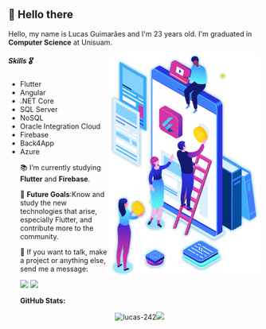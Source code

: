 ## 👋 Hello there

<p align="left"> 
  Hello, my name is Lucas Guimarães and I'm 23 years old.
  I'm graduated in <strong>Computer Science</strong> at Unisuam.
</p>

<img src="images/image.png" min-width="300px" max-width="300px" width="300px" align="right">

<p align="left"> 
<h5>Skills 🎖</h5>

<ul>
<li>Flutter</li>
<li>Angular</li>
<li>.NET Core</li>
<li>SQL Server</li>
<li>NoSQL</li>
<li>Oracle Integration Cloud</li>
<li>Firebase</li>
<li>Back4App</li>
<li>Azure</li>
</ol>
</p>

<p align="left">
  📚 I’m currently studying <strong>Flutter</strong> and <strong>Firebase</strong>.
</p>

<p align="left"> 
  🚩 <strong>Future Goals</strong>:Know and study the new technologies that arise, especially Flutter, and contribute more to the community.
</p>

<p align="left">
  💌 If you want to talk, make a project or anything else, send me a message:
</p>

<p align="left">
  <a href="mailto:guimaraeslucas242@gmail.com" alt="Gmail">
  <img src="https://img.shields.io/badge/-Gmail-FF0000?style=for-the-badge&labelColor=FF0000&logo=gmail&logoColor=white&link=guimaraeslucas242@gmail.com" /></a>

  <a href="https://www.linkedin.com/in/lucas-matheus-da-rocha-guimar%C3%A3es-202250140/" alt="Linkedin">
  <img src="https://img.shields.io/badge/-Linkedin-0e76a8?style=for-the-badge&logo=Linkedin&logoColor=white&link=https://www.linkedin.com/in/lucas-matheus-da-rocha-guimar%C3%A3es-202250140/" /></a>
</p>  

**GitHub Stats:**

<p align="center">
<img align="" height='150px' src="https://github-readme-stats.vercel.app/api?username=lucas-242&hide_title=true&show_icons=true&theme=gotham" alt="lucas-242" /><img align="" height='150px' src="https://github-readme-stats.vercel.app/api/top-langs/?username=lucas-242&hide_title=false&layout=compact&theme=gotham&count_private=true" />
</p>
